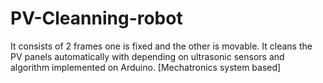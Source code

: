 # PV-Cleanning-robot
It consists of 2 frames one is fixed and the other is movable. It cleans the PV panels automatically with depending on ultrasonic sensors and algorithm implemented on Arduino. [Mechatronics system based]
